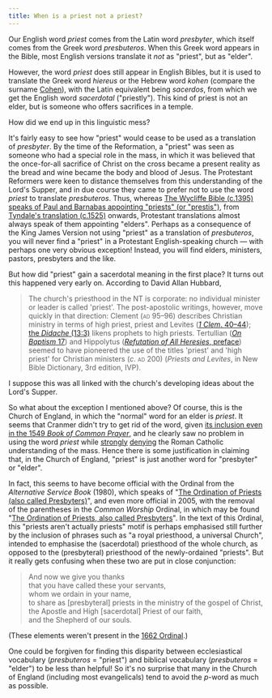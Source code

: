 ```yaml
---
title: When is a priest not a priest?
---
```

Our English word _priest_ comes from the Latin word _presbyter_, which itself comes from the Greek word _presbuteros_. When this Greek word appears in the Bible, most English versions translate it _not_ as "priest", but as "elder".

However, the word _priest_ does still appear in English Bibles, but it is used to translate the Greek word _hiereus_ or the Hebrew word _kohen_ (compare the surname [Cohen](http://en.wikipedia.org/wiki/Cohen_(surname))), with the Latin equivalent being _sacerdos_, from which we get the English word _sacerdotal_ ("priestly"). This kind of priest is not an elder, but is someone who offers sacrifices in a temple.

How did we end up in this linguistic mess?

It's fairly easy to see how "priest" would cease to be used as a translation of _presbyter_. By the time of the Reformation, a "priest" was seen as someone who had a special role in the mass, in which it was believed that the once-for-all sacrifice of Christ on the cross became a present reality as the bread and wine became the body and blood of Jesus. The Protestant Reformers were keen to distance themselves from this understanding of the Lord's Supper, and in due course they came to prefer not to use the word _priest_ to translate _presbuteros_. Thus, whereas [The Wycliffe Bible (c.1395) speaks of Paul and Barnabas appointing "priests" (or "prestis")](http://www.studylight.org/desk/index.cgi?q1=Acts+14:23&t1=en_wyc), from [Tyndale's translation (c.1525)](http://www.studylight.org/desk/index.cgi?q1=Acts+14:23&t1=en_tyn) onwards, Protestant translations almost always speak of them appointing "elders". Perhaps as a consequence of the King James Version not using "priest" as a translation of _presbuteros_, you will never find a "priest" in a Protestant English-speaking church — with perhaps one very obvious exception! Instead, you will find elders, ministers, pastors, presbyters and the like.

But how did "priest" gain a sacerdotal meaning in the first place? It turns out this happened very early on. According to David Allan Hubbard,

> The church's priesthood in the NT is corporate: no individual minister or leader is called 'priest'. The post-apostolic writings, however, move quickly in that direction: Clement (<span style="font-variant: small-caps">ad</span> 95–96) describes Christian ministry in terms of high priest, priest and Levites ([_1 Clem_. 40–44](http://www.ccel.org/ccel/schaff/anf01.ii.ii.xl.html)); [the _Didache_ (13:3)](http://www.ccel.org/ccel/richardson/fathers.viii.i.iii.html#viii.i.iii-p49) likens prophets to high priests. Tertullian ([_On Baptism_ 17](http://www.ccel.org/ccel/schaff/anf03.vi.iii.xvii.html)) and Hippolytus ([_Refutation of All Heresies_, preface](http://www.ccel.org/ccel/schaff/anf05.iii.iii.i.ii.html)) seemed to have pioneered the use of the titles 'priest' and 'high priest' for Christian ministers (_c_. <span style="font-variant: small-caps">ad</span> 200) (_Priests and Levites_, in New Bible Dictionary, 3rd edition, IVP).

I suppose this was all linked with the church's developing ideas about the Lord's Supper.

So what about the exception I mentioned above? Of course, this is the Church of England, in which the "normal" word for an elder is _priest_. It seems that Cranmer didn't try to get rid of the word, given [its inclusion even in the 1549 _Book of Common Prayer_](https://www.google.co.uk/search?q=site%3Ahttp%3A%2F%2Fjustus.anglican.org%2Fresources%2Fbcp%2F1549%2F+priest), and he clearly saw no problem in using the word _priest_ while [strongly](http://www.churchofengland.org/prayer-worship/worship/book-of-common-prayer/articles-of-religion.aspx#XXVIII) [denying](http://www.churchofengland.org/prayer-worship/worship/book-of-common-prayer/articles-of-religion.aspx#XXXI) the Roman Catholic understanding of the mass. Hence there is some justification in claiming that, in the Church of England, "priest" is just another word for "presbyter" or "elder".

In fact, this seems to have become official with the Ordinal from the _Alternative Service Book_ (1980), which speaks of "[The Ordination of Priests (also called Presbyters)](http://justus.anglican.org/~ss/commonworship/other/ordinal/priests.html)", and even more official in 2005, with the removal of the parentheses in the _Common Worship_ Ordinal, in which may be found "[The Ordination of Priests, also called Presbyters](http://www.churchofengland.org/prayer-worship/worship/texts/ordinal/priests.aspx)". In the text of this Ordinal, this "priests aren't actually priests" motif is perhaps emphasised still further by the inclusion of phrases such as "a royal priesthood, a universal Church", intended to emphasise the (sacerdotal) priesthood of the whole church, as opposed to the (presbyteral) priesthood of the newly-ordained "priests". But it really gets confusing when these two are put in close conjunction:

> And now we give you thanks<br />
> that you have called these your servants,<br />
> whom we ordain in your name,<br />
> to share as [presbyteral] priests in the ministry of the gospel of Christ,<br />
> the Apostle and High [sacerdotal] Priest of our faith,<br />
> and the Shepherd of our souls.

(These elements weren't present in the [1662 Ordinal](http://www.churchofengland.org/prayer-worship/worship/book-of-common-prayer/the-form-and-manner-of-making,-ordaining-and-consecrating-of-bishops,-priests-and-deacons/the-ordering-of-priests.aspx).)

One could be forgiven for finding this disparity between ecclesiastical vocabulary (_presbuteros_ = "priest") and biblical vocabulary (_presbuteros_ = "elder") to be less than helpful! So it's no surprise that many in the Church of England (including most evangelicals) tend to avoid the _p_-word as much as possible.